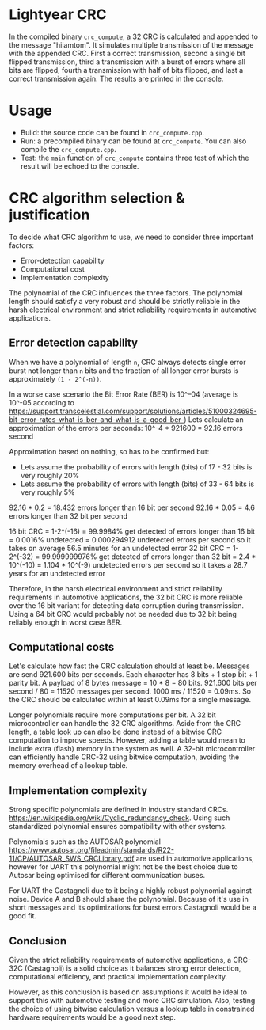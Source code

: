 # Lightyear CRC

In the compiled binary `crc_compute`, a 32 CRC is calculated and appended to the
message "hiiamtom". It simulates multiple transmission of the message with the appended
CRC. First a correct transmission, second a single bit flipped transmission, third a transmission
with a burst of errors where all bits are flipped, fourth a transmission with half of bits flipped, 
and last a correct transmission again. The results are printed in the console.

# Usage

- Build: the source code can be found in `crc_compute.cpp`. 
- Run: a precompiled binary can be found at `crc_compute`. You can also compile the `crc_compute.cpp`.
- Test: the `main` function of `crc_compute` contains three test of which the result will be echoed to the console.

# CRC algorithm selection & justification

To decide what CRC algorithm to use, we need to consider three important factors:

- Error-detection capability
- Computational cost
- Implementation complexity

The polynomial of the CRC influences the three factors. The polynomial length should satisfy a very robust and should be strictly reliable in the harsh electrical environment 
and strict reliability requirements in automotive applications.

## Error detection capability

When we have a polynomial of length `n`, CRC always detects single error burst 
not longer than `n` bits and the fraction of all longer error bursts is approximately `(1 - 2^(-n))`.

In a worse case scenario the Bit Error Rate (BER) is 10^–04
(average is 10^-05 according to https://support.transcelestial.com/support/solutions/articles/51000324695-bit-error-rates-what-is-ber-and-what-is-a-good-ber-)
Lets calculate an approximation of the errors per seconds: 10^-4 * 921600 = 92.16 errors second

Approximation based on nothing, so has to be confirmed but:
- Lets assume the probability of errors with length (bits) of 17 - 32 bits is very roughly 20%
- Lets assume the probability of errors with length (bits) of 33 - 64 bits is very roughly 5%

92.16 * 0.2 = 18.432 errors longer than 16 bit per second
92.16 * 0.05 = 4.6 errors longer than 32 bit per second

16 bit CRC = 1-2^(-16) = 99.9984% get detected of errors longer than 16 bit = 0.0016% undetected = 0.000294912 undetected errors per second
so it takes on average 56.5 minutes for an undetected error
32 bit CRC = 1-2^(-32) = 99.999999976% get detected of errors longer than 32 bit = 2.4 * 10^(-10) = 1.104 * 10^(-9) undetected errors per second
so it takes a 28.7 years for an undetected error

Therefore, in the harsh electrical environment and strict reliability requirements in automotive applications, 
the 32 bit CRC is more reliable over the 16 bit variant for detecting data corruption during transmission.
Using a 64 bit CRC would probably not be needed due to 32 bit being reliably enough in worst case BER.

## Computational costs

Let's calculate how fast the CRC calculation should at least be. Messages are send 921.600 bits per seconds.
Each character has 8 bits + 1 stop bit + 1 parity bit. A payload of 8 bytes message = 10 * 8 = 80 bits.
921.600 bits per second / 80 = 11520 messages per second.
1000 ms / 11520 = 0.09ms.
So the CRC should be calculated within at least 0.09ms for a single message.

Longer polynomials require more computations per bit. A 32 bit microcontroller can handle the 32 CRC algorithms.
Aside from the CRC length, a table look up can also be done instead of a bitwise CRC computation to improve speeds.
However, adding a table would mean to include extra (flash) memory in the system as well. A 32-bit microcontroller can 
efficiently handle CRC-32 using bitwise computation, avoiding the memory overhead of a lookup table.

## Implementation complexity

Strong specific polynomials are defined in industry standard CRCs. https://en.wikipedia.org/wiki/Cyclic_redundancy_check. 
Using such standardized polynomial ensures compatibility with other systems. 

Polynomials such as the AUTOSAR polynomial https://www.autosar.org/fileadmin/standards/R22-11/CP/AUTOSAR_SWS_CRCLibrary.pdf
are used in automotive applications, however for UART this polynomial might not be the best choice due to Autosar being
optimised for different communication buses.

For UART the Castagnoli due to it being a highly robust polynomial against noise.
Device A and B should share the polynomial. Because of it's use in short messages and its optimizations for burst
errors Castagnoli would be a good fit.

## Conclusion
Given the strict reliability requirements of automotive applications, a CRC-32C (Castagnoli) is a solid choice as it balances 
strong error detection, computational efficiency, and practical implementation complexity.

However, as this conclusion is based on assumptions it would be ideal to support this with automotive testing and more CRC 
simulation. Also, testing the choice of using bitwise calculation versus a lookup table in constrained hardware requirements
would be a good next step.

